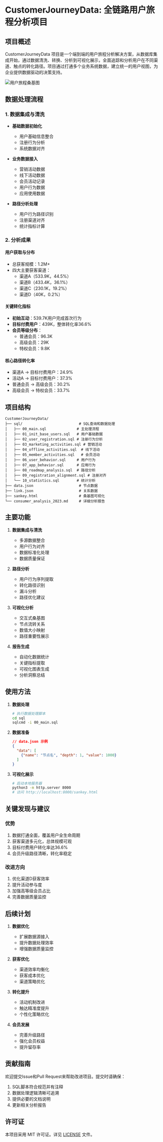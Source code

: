 # CustomerJourneyData: 全链路用户旅程分析项目

## 项目概述

CustomerJourneyData 项目是一个端到端的用户旅程分析解决方案，从数据库集成开始，通过数据清洗、转换、分析到可视化展示，全面追踪和分析用户在不同渠道、触点的转化路径。项目通过打通多个业务系统数据，建立统一的用户视图，为企业提供数据驱动的决策支持。

![用户旅程桑基图](./sankey_diagram.png)

## 数据处理流程

### 1. 数据集成与清洗
- **基础数据初始化**
  - 用户基础信息整合
  - 注册行为分析
  - 系统数据对齐

- **业务数据接入**
  - 营销活动数据
  - 线下活动数据
  - 会员活动记录
  - 用户行为数据
  - 应用使用数据

- **路径分析处理**
  - 用户行为路径识别
  - 注册渠道对齐
  - 统计指标计算

### 2. 分析成果

#### 用户获取与分布
- 总获客规模：1.2M+
- 四大主要获客渠道：
  - 渠道A（533.9K，44.5%）
  - 渠道B（433.4K，36.1%）
  - 渠道C（230.1K，19.2%）
  - 渠道D（40K，0.2%）

#### 关键转化指标
- **初始互动**：539.7K用户完成首次行为
- **目标付费用户**：439K，整体转化率36.6%
- **会员等级分布**：
  - 普通会员：96.3K
  - 高级会员：29K
  - 特权会员：9.8K

#### 核心路径转化率
- 渠道A → 目标付费用户：24.9%
- 活动A → 目标付费用户：37.3%
- 普通会员 → 高级会员：30.2%
- 高级会员 → 特权会员：33.7%

## 项目结构

```
CustomerJourneyData/
├── sql/                          # SQL查询和数据处理
│   ├── 00_main.sql              # 主处理流程
│   ├── 01_init_base_users.sql   # 用户基础数据
│   ├── 02_user_registration.sql # 注册行为分析
│   ├── 03_marketing_activities.sql # 营销活动
│   ├── 04_offline_activities.sql  # 线下活动
│   ├── 05_member_activities.sql   # 会员活动
│   ├── 06_user_behavior.sql     # 用户行为
│   ├── 07_app_behavior.sql      # 应用行为
│   ├── 08_roadmap_analysis.sql  # 路径分析
│   ├── 09_registration_alignment.sql # 注册对齐
│   └── 10_statistics.sql        # 统计分析
├── data.json                     # 节点数据
├── link.json                     # 关系数据
├── sankey.html                   # 桑基图可视化
└── consumer_analysis_2023.md     # 详细分析报告
```

## 主要功能

1. **数据集成与清洗**
   - 多源数据整合
   - 用户行为对齐
   - 数据标准化处理
   - 数据质量保证

2. **路径分析**
   - 用户行为序列提取
   - 转化路径识别
   - 漏斗分析
   - 路径优化建议

3. **可视化分析**
   - 交互式桑基图
   - 节点流转关系
   - 数值大小映射
   - 路径重要性展示

4. **报告生成**
   - 自动化数据统计
   - 关键指标提取
   - 可视化图表生成
   - 分析洞察总结

## 使用方法

1. **数据处理**
   ```bash
   # 执行数据处理脚本
   cd sql
   sqlcmd -i 00_main.sql
   ```

2. **数据准备**
   ```json
   // data.json 示例
   {
     "data": [
       {"name": "节点名", "depth": 1, "value": 1000}
     ]
   }
   ```

3. **可视化展示**
   ```bash
   # 启动本地服务器
   python3 -m http.server 8000
   # 访问 http://localhost:8000/sankey.html
   ```

## 关键发现与建议

### 优势
1. 数据打通全面，覆盖用户全生命周期
2. 获客渠道多元化，总体规模可观
3. 目标付费用户转化率达36.6%
4. 会员升级路径清晰，转化率稳定

### 改进方向
1. 优化渠道D获客效率
2. 提升活动参与度
3. 加强高等级会员占比
4. 完善数据质量监控

## 后续计划

1. **数据优化**
   - 扩展数据源接入
   - 提升数据处理效率
   - 增强数据质量监控

2. **获客优化**
   - 渠道效率均衡化
   - 获客成本优化
   - 渠道策略优化

3. **转化提升**
   - 活动机制改进
   - 触达精准度提升
   - 个性化策略优化

4. **会员发展**
   - 完善升级路径
   - 强化会员权益
   - 提升留存率

## 贡献指南

欢迎提交Issue和Pull Request来帮助改进项目。提交时请确保：
1. SQL脚本符合规范并有注释
2. 数据处理逻辑清晰可追溯
3. 提供必要的文档说明
4. 更新相关分析报告

## 许可证

本项目采用 MIT 许可证。详见 [LICENSE](LICENSE) 文件。
